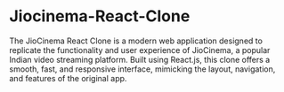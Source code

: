 # Jiocinema-React-Clone
The JioCinema React Clone is a modern web application designed to replicate the functionality and user experience of JioCinema, a popular Indian video streaming platform. Built using React.js, this clone offers a smooth, fast, and responsive interface, mimicking the layout, navigation, and features of the original app. 

